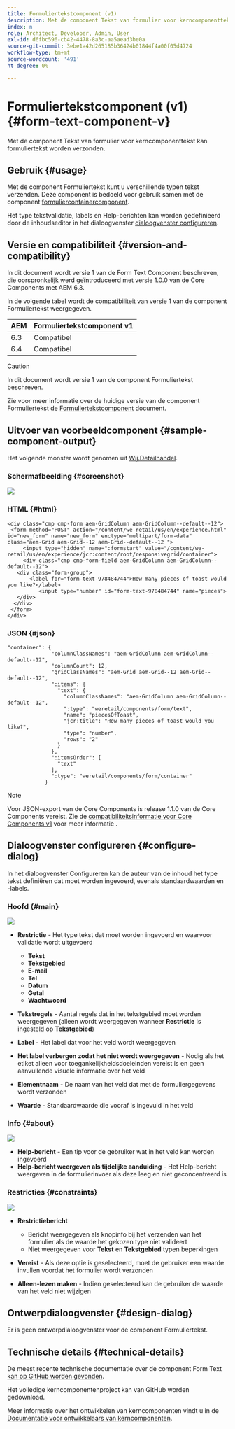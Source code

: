 ```yaml
---
title: Formuliertekstcomponent (v1)
description: Met de component Tekst van formulier voor kerncomponenttekst kan formuliertekst worden verzonden.
index: n
role: Architect, Developer, Admin, User
exl-id: d6fbc596-cb42-4478-8a3c-aa5aead3be0a
source-git-commit: 3ebe1a42d265185b36424b01844f4a00f05d4724
workflow-type: tm+mt
source-wordcount: '491'
ht-degree: 0%

---
```


# Formuliertekstcomponent (v1) {#form-text-component-v}

Met de component Tekst van formulier voor kerncomponenttekst kan formuliertekst worden verzonden.

## Gebruik {#usage}

Met de component Formuliertekst kunt u verschillende typen tekst verzenden. Deze component is bedoeld voor gebruik samen met de component [formuliercontainercomponent](form-container-v1.md).

Het type tekstvalidatie, labels en Help-berichten kan worden gedefinieerd door de inhoudseditor in het dialoogvenster [dialoogvenster configureren](#configure-dialog).

## Versie en compatibiliteit {#version-and-compatibility}

In dit document wordt versie 1 van de Form Text Component beschreven, die oorspronkelijk werd geïntroduceerd met versie 1.0.0 van de Core Components met AEM 6.3.

In de volgende tabel wordt de compatibiliteit van versie 1 van de component Formuliertekst weergegeven.

| AEM | Formuliertekstcomponent v1 |
|--- |--- |
| 6.3 | Compatibel |
| 6.4 | Compatibel |

>[!CAUTION]
>
>In dit document wordt versie 1 van de component Formuliertekst beschreven.
>
>Zie voor meer informatie over de huidige versie van de component Formuliertekst de [Formuliertekstcomponent](/help/components/forms/form-text.md) document.

## Uitvoer van voorbeeldcomponent {#sample-component-output}

Het volgende monster wordt genomen uit [Wij.Detailhandel](https://helpx.adobe.com/experience-manager/6-4/sites/developing/using/we-retail.html).

### Schermafbeelding {#screenshot}

![](/help/assets/chlimage_1-22.png)

### HTML {#html}

```
<div class="cmp cmp-form aem-GridColumn aem-GridColumn--default--12">
 <form method="POST" action="/content/we-retail/us/en/experience.html" id="new_form" name="new_form" enctype="multipart/form-data" class="aem-Grid aem-Grid--12 aem-Grid--default--12 ">
     <input type="hidden" name=":formstart" value="/content/we-retail/us/en/experience/jcr:content/root/responsivegrid/container">
     <div class="cmp cmp-form-field aem-GridColumn aem-GridColumn--default--12">
   <div class="form-group">
       <label for="form-text-978484744">How many pieces of toast would you like?</label>
          <input type="number" id="form-text-978484744" name="pieces">
   </div>
  </div>
 </form>
</div>
```

### JSON {#json}

```
"container": {
              "columnClassNames": "aem-GridColumn aem-GridColumn--default--12",
              "columnCount": 12,
              "gridClassNames": "aem-Grid aem-Grid--12 aem-Grid--default--12",
              ":items": {
                "text": {
                  "columnClassNames": "aem-GridColumn aem-GridColumn--default--12",
                  ":type": "weretail/components/form/text",
                  "name": "piecesOfToast",
                  "jcr:title": "How many pieces of toast would you like?",
                  "type": "number",
                  "rows": "2"
                }
              },
              ":itemsOrder": [
                "text"
              ],
              ":type": "weretail/components/form/container"
            }
```

>[!NOTE]
>
>Voor JSON-export van de Core Components is release 1.1.0 van de Core Components vereist. Zie de [compatibiliteitsinformatie voor Core Components v1](/help/versions.md) voor meer informatie .

## Dialoogvenster configureren {#configure-dialog}

In het dialoogvenster Configureren kan de auteur van de inhoud het type tekst definiëren dat moet worden ingevoerd, evenals standaardwaarden en -labels.

### Hoofd {#main}

![](/help/assets/chlimage_1-23.png)

* **Restrictie** - Het type tekst dat moet worden ingevoerd en waarvoor validatie wordt uitgevoerd

   * **Tekst**
   * **Tekstgebied**
   * **E-mail**
   * **Tel**
   * **Datum**
   * **Getal**
   * **Wachtwoord**

* **Tekstregels** - Aantal regels dat in het tekstgebied moet worden weergegeven (alleen wordt weergegeven wanneer **Restrictie** is ingesteld op **Tekstgebied**)

* **Label** - Het label dat voor het veld wordt weergegeven
* **Het label verbergen zodat het niet wordt weergegeven** - Nodig als het etiket alleen voor toegankelijkheidsdoeleinden vereist is en geen aanvullende visuele informatie over het veld
* **Elementnaam** - De naam van het veld dat met de formuliergegevens wordt verzonden
* **Waarde** - Standaardwaarde die vooraf is ingevuld in het veld

### Info {#about}

![](/help/assets/chlimage_1-24.png)

* **Help-bericht** - Een tip voor de gebruiker wat in het veld kan worden ingevoerd
* **Help-bericht weergeven als tijdelijke aanduiding** - Het Help-bericht weergeven in de formulierinvoer als deze leeg en niet geconcentreerd is

### Restricties {#constraints}

![](/help/assets/chlimage_1-25.png)

* **Restrictiebericht**

   * Bericht weergegeven als knopinfo bij het verzenden van het formulier als de waarde het gekozen type niet valideert
   * Niet weergegeven voor **Tekst** en **Tekstgebied** typen beperkingen

* **Vereist** - Als deze optie is geselecteerd, moet de gebruiker een waarde invullen voordat het formulier wordt verzonden
* **Alleen-lezen maken** - Indien geselecteerd kan de gebruiker de waarde van het veld niet wijzigen

## Ontwerpdialoogvenster {#design-dialog}

Er is geen ontwerpdialoogvenster voor de component Formuliertekst.

## Technische details {#technical-details}

De meest recente technische documentatie over de component Form Text [kan op GitHub worden gevonden](https://github.com/adobe/aem-core-wcm-components/tree/master/content/src/content/jcr_root/apps/core/wcm/components/form/text/v1/text).

Het volledige kerncomponentenproject kan van GitHub worden gedownload.

Meer informatie over het ontwikkelen van kerncomponenten vindt u in de [Documentatie voor ontwikkelaars van kerncomponenten](/help/developing/overview.md).
